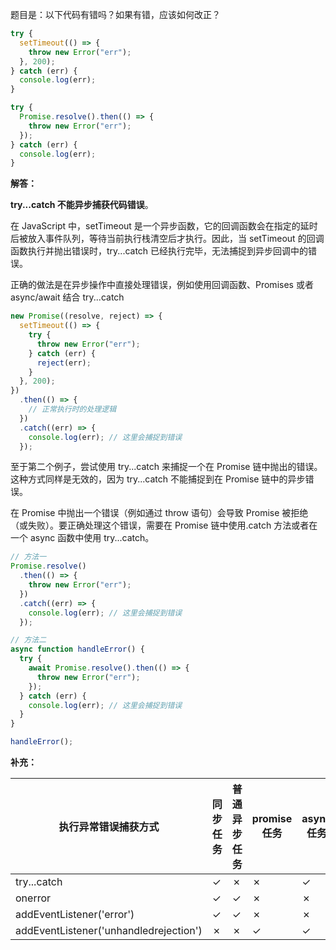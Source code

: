 题目是：以下代码有错吗？如果有错，应该如何改正？

```js
try {
  setTimeout(() => {
    throw new Error("err");
  }, 200);
} catch (err) {
  console.log(err);
}

try {
  Promise.resolve().then(() => {
    throw new Error("err");
  });
} catch (err) {
  console.log(err);
}
```

**解答：**

**try...catch 不能异步捕获代码错误**。

在 JavaScript 中，setTimeout 是一个异步函数，它的回调函数会在指定的延时后被放入事件队列，等待当前执行栈清空后才执行。因此，当 setTimeout 的回调函数执行并抛出错误时，try...catch 已经执行完毕，无法捕捉到异步回调中的错误。

正确的做法是在异步操作中直接处理错误，例如使用回调函数、Promises 或者 async/await 结合 try...catch

```js
new Promise((resolve, reject) => {
  setTimeout(() => {
    try {
      throw new Error("err");
    } catch (err) {
      reject(err);
    }
  }, 200);
})
  .then(() => {
    // 正常执行时的处理逻辑
  })
  .catch((err) => {
    console.log(err); // 这里会捕捉到错误
  });
```

至于第二个例子，尝试使用 try...catch 来捕捉一个在 Promise 链中抛出的错误。这种方式同样是无效的，因为 try...catch 不能捕捉到在 Promise 链中的异步错误。

在 Promise 中抛出一个错误（例如通过 throw 语句）会导致 Promise 被拒绝（或失败）。要正确处理这个错误，需要在 Promise 链中使用.catch 方法或者在一个 async 函数中使用 try...catch。

```js
// 方法一
Promise.resolve()
  .then(() => {
    throw new Error("err");
  })
  .catch((err) => {
    console.log(err); // 这里会捕捉到错误
  });

// 方法二
async function handleError() {
  try {
    await Promise.resolve().then(() => {
      throw new Error("err");
    });
  } catch (err) {
    console.log(err); // 这里会捕捉到错误
  }
}

handleError();
```


**补充：**

| 执行异常错误捕获方式                   | 同步任务 | 普通异步任务 | promise任务 | async任务 | 资源加载 | 语法错误 |
| -------------------------------------- | -------- | ------------ | ----------- | --------- | -------- | -------- |
| try...catch                            | ✓        | ✗            | ✗           | ✓         | ✗        | ✗        |
| onerror                                | ✓        | ✓            | ✗           | ✗         | ✗        | ✗        |
| addEventListener('error')              | ✓        | ✓            | ✗           | ✗         | ✓        | ✗        |
| addEventListener('unhandledrejection') | ✗        | ✗            | ✓           | ✓         | ✗        | ✗        |
